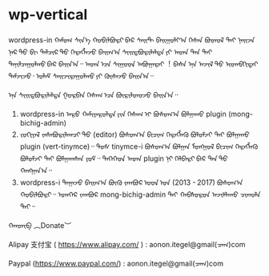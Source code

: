 # wp-vertical
wordpress-in ᠬᠠᠮᠤᠭ ᠰᠢᠨ᠎ᠡ ᠬᠤᠪᠢᠯᠪᠤᠷᠢ ᠪᠠᠷ ᠰᠠᠢᠲ ᠪᠠᠢᠭᠤᠯᠶ᠎ᠠ ᠭᠡᠰᠡᠨ ᠪᠣᠳᠣᠯ ᠲᠠᠢ ᠨᠠᠢᠵᠠ ᠨᠠᠷ ᠲᠤ ᠪᠢ ᠲᠠᠯᠴᠢᠷ ᠲᠤ ᠬᠡᠷᠡᠭᠯᠡᠵᠦ ᠪᠠᠢᠭ᠎ᠠ ᠰᠢᠢᠳᠪᠦᠷᠢᠯᠡᠯᠲᠡ ᠶᠢ ᠡᠨᠳᠡ ᠲᠠᠨ ᠲᠠᠢ ᠲᠠᠨᠢᠯᠴᠠᠭᠤᠯᠬᠤ ᠪᠠᠷ ᠪᠠᠢᠨ᠎ᠠ᠃ ᠡᠨᠳᠡ ᠡᠴᠡ ᠰᠢᠭᠤᠳ ᠠᠪᠤᠭᠠᠷᠠᠢ︕
ᠪᠠᠰᠠ ᠡᠨᠡ ᠠᠵᠢᠯ ᠳᠤ ᠢᠳᠡᠪᠬᠢᠲᠡᠢ ᠳᠡᠮᠵᠢᠵᠦ᠂ ᠤᠯᠠᠮ ᠰᠠᠢᠵᠢᠷᠠᠭᠤᠯᠬᠤ ᠶᠢ ᠬᠦᠰᠡᠵᠦ ᠪᠠᠢᠨ᠎ᠠ᠃

ᠡᠨᠡ ᠰᠢᠢᠳᠪᠦᠷᠢᠯᠡᠯᠲᠡ ᠭᠤᠷᠪᠠᠨ ᠬᠡᠰᠡᠭ ᠡᠴᠡ ᠪᠦᠷᠢᠯᠳᠦᠵᠦ ᠪᠠᠢᠨ᠎ᠠ᠃

1) wordpress-in ᠠᠷᠤ ᠬᠠᠮᠢᠶᠠᠷᠤᠯᠲᠠ ᠶᠢᠨ ᠬᠡᠰᠡᠭ ᠢ ᠪᠣᠰᠣᠭ᠎ᠠ ᠪᠣᠯᠭᠠᠬᠤ plugin (mong-bichig-admin)
2) ᠵᠣᠬᠢᠶᠠᠯ ᠵᠠᠰᠠᠪᠤᠷᠢᠯᠠᠭᠴᠢ ᠳᠤ (editor) ᠪᠣᠰᠣᠭ᠎ᠠ ᠪᠢᠴᠢᠭ ᠬᠡᠷᠡᠭᠯᠡᠬᠦ ᠪᠣᠯᠣᠮᠵᠢ ᠲᠠᠢ ᠪᠣᠯᠭᠠᠬᠤ plugin (vert-tinymce)᠃ ᠲᠤᠰ tinymce-i ᠪᠣᠰᠣᠭ᠎ᠠ ᠪᠣᠯᠭᠠᠨ ᠮᠣᠩᠭᠣᠯ ᠪᠢᠴᠢᠭ ᠬᠡᠷᠡᠭᠯᠡᠬᠦ ᠪᠣᠯᠣᠮᠵᠢ ᠲᠠᠢ ᠪᠣᠯᠭᠠᠭᠰᠠᠨ ᠶᠤᠮ᠃ ᠲᠡᠭᠡᠭᠡᠳ ᠡᠨᠳᠡ plugin ᠨᠢ ᠬᠡᠯᠪᠡᠷᠢ ᠪᠡᠷ ᠲᠠᠨ ᠳᠤ ᠬᠠᠩᠭᠠᠨ᠎ᠠ᠃
3) wordpress-i ᠳᠠᠭᠠᠵᠤ ᠪᠠᠢᠭ᠎ᠠ ᠪᠦᠬᠦ ᠵᠠᠭᠪᠤᠷ ᠤᠳ ᠤᠨ (2013 - 2017) ᠪᠣᠰᠤᠭ᠎ᠠ ᠬᠤᠪᠢᠯᠪᠤᠷᠢ᠃ ᠡᠳᠡᠭᠡᠷ ᠵᠠᠭᠪᠤᠷ mong-bichig-admin ᠲᠠᠢ ᠬᠠᠪᠰᠤᠷᠤᠨ ᠠᠵᠢᠯᠯᠠᠬᠤ ᠴᠢᠬᠤᠯᠠ ᠲᠠᠢ᠃

ᠬᠠᠨᠳᠢᠪ ︵Donate︶ 

Alipay 支付宝 ( https://www.alipay.com/ ) : aonon.itegel@gmail(ᠴᠡᠭ)com

Paypal (https://www.paypal.com/) : aonon.itegel@gmail(ᠴᠡᠭ)com
